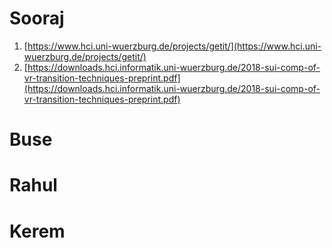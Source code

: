 # Sooraj


1. [https://www.hci.uni-wuerzburg.de/projects/getit/](https://www.hci.uni-wuerzburg.de/projects/getit/)
2. [https://downloads.hci.informatik.uni-wuerzburg.de/2018-sui-comp-of-vr-transition-techniques-preprint.pdf](https://downloads.hci.informatik.uni-wuerzburg.de/2018-sui-comp-of-vr-transition-techniques-preprint.pdf)

# Buse

# Rahul

# Kerem
